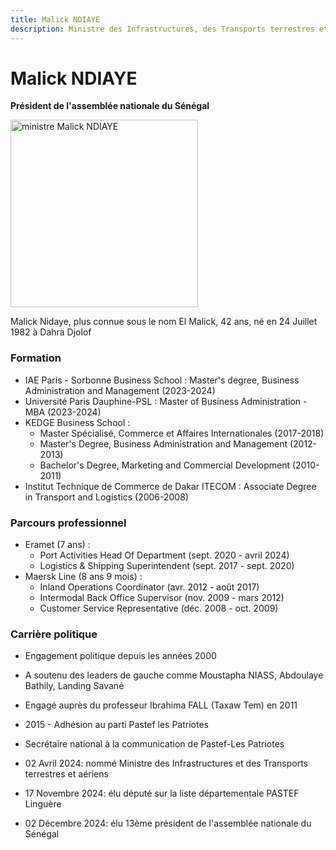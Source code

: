 ```yaml
---
title: Malick NDIAYE
description: Ministre des Infrastructures, des Transports terrestres et aériens du Gouvernement du Sénégal
---
```


# Malick NDIAYE

**Président de l'assemblée nationale du Sénégal**

<img src="/gouvernement/ministre-malick-ndiaye.jpg" alt="ministre Malick NDIAYE" width="300" fetchpriority="high">

Malick Nidaye, plus connue sous le nom El Malick, 42 ans, né en 24 Juillet 1982 à Dahra Djolof

### Formation

- IAE Paris - Sorbonne Business School : Master's degree, Business Administration and Management (2023-2024)
- Université Paris Dauphine-PSL : Master of Business Administration - MBA (2023-2024)
- KEDGE Business School :
  - Master Spécialisé, Commerce et Affaires Internationales (2017-2018)
  - Master's Degree, Business Administration and Management (2012-2013)
  - Bachelor's Degree, Marketing and Commercial Development (2010-2011)
- Institut Technique de Commerce de Dakar ITECOM : Associate Degree in Transport and Logistics (2006-2008)

### Parcours professionnel

- Eramet (7 ans) :
  - Port Activities Head Of Department (sept. 2020 - avril 2024)
  - Logistics & Shipping Superintendent (sept. 2017 - sept. 2020)
- Maersk Line (8 ans 9 mois) :
  - Inland Operations Coordinator (avr. 2012 - août 2017)
  - Intermodal Back Office Supervisor (nov. 2009 - mars 2012)
  - Customer Service Representative (déc. 2008 - oct. 2009)

### Carrière politique

- Engagement politique depuis les années 2000

- A soutenu des leaders de gauche comme Moustapha NIASS, Abdoulaye Bathily, Landing Savané

- Engagé auprès du professeur Ibrahima FALL (Taxaw Tem) en 2011

- 2015 - Adhésion au parti Pastef les Patriotes

- Secrétaire national à la communication de Pastef-Les Patriotes

- 02 Avril 2024: nommé Ministre des Infrastructures et des Transports terrestres et aériens

- 17 Novembre 2024: élu député sur la liste départementale PASTEF Linguère

- 02 Décembre 2024: élu 13ème président de l'assemblée nationale du Sénégal
